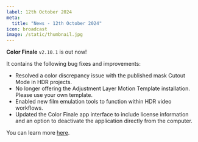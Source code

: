 ```yaml
---
label: 12th October 2024
meta:
  title: "News - 12th October 2024"
icon: broadcast
image: /static/thumbnail.jpg
---
```


**Color Finale** `v2.10.1` is out now!

It contains the following bug fixes and improvements:

- Resolved a color discrepancy issue with the published mask Cutout Mode in HDR projects.
- No longer offering the Adjustment Layer Motion Template installation. Please use your own template.
- Enabled new film emulation tools to function within HDR video workflows.
- Updated the Color Finale app interface to include license information and an option to deactivate the application directly from the computer.

You can learn more [here](https://colorfinale.com/release-notes#26).
